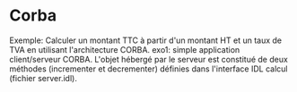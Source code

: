 # Corba
Exemple: Calculer un montant TTC à partir d'un montant HT et un taux de TVA en utilisant l'architecture CORBA.
exo1: simple application client/serveur CORBA. L'objet hébergé par le serveur est constitué de deux méthodes (incrementer et decrementer) définies dans l'interface IDL calcul (fichier server.idl). 
